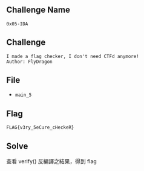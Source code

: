 ## Challenge Name
```
0x05-IDA
```
## Challenge
```
I made a flag checker, I don't need CTFd anymore!    
Author: FlyDragon
```
## File
- `main_5`
## Flag
```
FLAG{v3ry_5eCure_cHeckeR}
```
## Solve
查看 verify() 反編譯之結果，得到 flag
